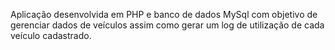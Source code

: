 Aplicação desenvolvida em PHP e banco de dados MySql com objetivo de gerenciar dados de veículos assim como gerar um log de utilização de cada veículo cadastrado.   